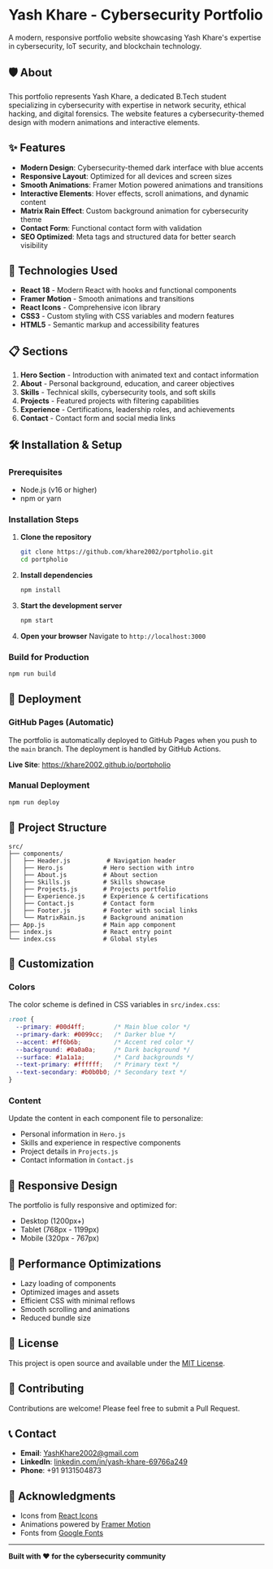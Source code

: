 # Yash Khare - Cybersecurity Portfolio

A modern, responsive portfolio website showcasing Yash Khare's expertise in cybersecurity, IoT security, and blockchain technology.

## 🛡️ About

This portfolio represents Yash Khare, a dedicated B.Tech student specializing in cybersecurity with expertise in network security, ethical hacking, and digital forensics. The website features a cybersecurity-themed design with modern animations and interactive elements.

## ✨ Features

- **Modern Design**: Cybersecurity-themed dark interface with blue accents
- **Responsive Layout**: Optimized for all devices and screen sizes
- **Smooth Animations**: Framer Motion powered animations and transitions
- **Interactive Elements**: Hover effects, scroll animations, and dynamic content
- **Matrix Rain Effect**: Custom background animation for cybersecurity theme
- **Contact Form**: Functional contact form with validation
- **SEO Optimized**: Meta tags and structured data for better search visibility

## 🚀 Technologies Used

- **React 18** - Modern React with hooks and functional components
- **Framer Motion** - Smooth animations and transitions
- **React Icons** - Comprehensive icon library
- **CSS3** - Custom styling with CSS variables and modern features
- **HTML5** - Semantic markup and accessibility features

## 📋 Sections

1. **Hero Section** - Introduction with animated text and contact information
2. **About** - Personal background, education, and career objectives
3. **Skills** - Technical skills, cybersecurity tools, and soft skills
4. **Projects** - Featured projects with filtering capabilities
5. **Experience** - Certifications, leadership roles, and achievements
6. **Contact** - Contact form and social media links

## 🛠️ Installation & Setup

### Prerequisites
- Node.js (v16 or higher)
- npm or yarn

### Installation Steps

1. **Clone the repository**
   ```bash
   git clone https://github.com/khare2002/portpholio.git
   cd portpholio
   ```

2. **Install dependencies**
   ```bash
   npm install
   ```

3. **Start the development server**
   ```bash
   npm start
   ```

4. **Open your browser**
   Navigate to `http://localhost:3000`

### Build for Production

```bash
npm run build
```

## 🚀 Deployment

### GitHub Pages (Automatic)

The portfolio is automatically deployed to GitHub Pages when you push to the `main` branch. The deployment is handled by GitHub Actions.

**Live Site**: https://khare2002.github.io/portpholio

### Manual Deployment

```bash
npm run deploy
```

## 📁 Project Structure

```
src/
├── components/
│   ├── Header.js          # Navigation header
│   ├── Hero.js           # Hero section with intro
│   ├── About.js          # About section
│   ├── Skills.js         # Skills showcase
│   ├── Projects.js       # Projects portfolio
│   ├── Experience.js     # Experience & certifications
│   ├── Contact.js        # Contact form
│   ├── Footer.js         # Footer with social links
│   └── MatrixRain.js     # Background animation
├── App.js                # Main app component
├── index.js              # React entry point
└── index.css             # Global styles
```

## 🎨 Customization

### Colors
The color scheme is defined in CSS variables in `src/index.css`:

```css
:root {
  --primary: #00d4ff;        /* Main blue color */
  --primary-dark: #0099cc;   /* Darker blue */
  --accent: #ff6b6b;         /* Accent red color */
  --background: #0a0a0a;     /* Dark background */
  --surface: #1a1a1a;        /* Card backgrounds */
  --text-primary: #ffffff;   /* Primary text */
  --text-secondary: #b0b0b0; /* Secondary text */
}
```

### Content
Update the content in each component file to personalize:
- Personal information in `Hero.js`
- Skills and experience in respective components
- Project details in `Projects.js`
- Contact information in `Contact.js`

## 📱 Responsive Design

The portfolio is fully responsive and optimized for:
- Desktop (1200px+)
- Tablet (768px - 1199px)
- Mobile (320px - 767px)

## 🔧 Performance Optimizations

- Lazy loading of components
- Optimized images and assets
- Efficient CSS with minimal reflows
- Smooth scrolling and animations
- Reduced bundle size

## 📄 License

This project is open source and available under the [MIT License](LICENSE).

## 🤝 Contributing

Contributions are welcome! Please feel free to submit a Pull Request.

## 📞 Contact

- **Email**: YashKhare2002@gmail.com
- **LinkedIn**: [linkedin.com/in/yash-khare-69766a249](https://linkedin.com/in/yash-khare-69766a249)
- **Phone**: +91 9131504873

## 🙏 Acknowledgments

- Icons from [React Icons](https://react-icons.github.io/react-icons/)
- Animations powered by [Framer Motion](https://www.framer.com/motion/)
- Fonts from [Google Fonts](https://fonts.google.com/)

---

**Built with ❤️ for the cybersecurity community** 